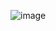 ![image](https://user-images.githubusercontent.com/63214321/124966407-eafe5f80-e040-11eb-9932-b459ac0faf10.png)
